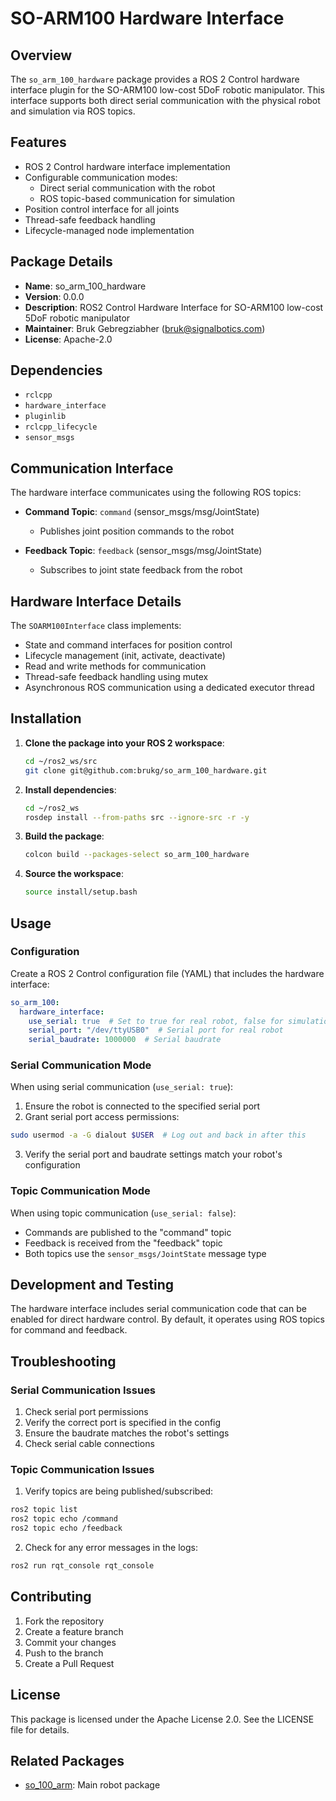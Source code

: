 # SO-ARM100 Hardware Interface

## Overview
The `so_arm_100_hardware` package provides a ROS 2 Control hardware interface plugin for the SO-ARM100 low-cost 5DoF robotic manipulator. This interface supports both direct serial communication with the physical robot and simulation via ROS topics.

## Features
- ROS 2 Control hardware interface implementation
- Configurable communication modes:
  - Direct serial communication with the robot
  - ROS topic-based communication for simulation
- Position control interface for all joints
- Thread-safe feedback handling
- Lifecycle-managed node implementation

## Package Details
- **Name**: so_arm_100_hardware
- **Version**: 0.0.0
- **Description**: ROS2 Control Hardware Interface for SO-ARM100 low-cost 5DoF robotic manipulator
- **Maintainer**: Bruk Gebregziabher (<bruk@signalbotics.com>)
- **License**: Apache-2.0

## Dependencies
- `rclcpp`
- `hardware_interface`
- `pluginlib`
- `rclcpp_lifecycle`
- `sensor_msgs`

## Communication Interface
The hardware interface communicates using the following ROS topics:

- **Command Topic**: `command` (sensor_msgs/msg/JointState)
  - Publishes joint position commands to the robot
  
- **Feedback Topic**: `feedback` (sensor_msgs/msg/JointState)
  - Subscribes to joint state feedback from the robot

## Hardware Interface Details
The `SOARM100Interface` class implements:
- State and command interfaces for position control
- Lifecycle management (init, activate, deactivate)
- Read and write methods for communication
- Thread-safe feedback handling using mutex
- Asynchronous ROS communication using a dedicated executor thread

## Installation

1. **Clone the package into your ROS 2 workspace**:

   ```bash
   cd ~/ros2_ws/src
   git clone git@github.com:brukg/so_arm_100_hardware.git
   ```

2. **Install dependencies**:

   ```bash
   cd ~/ros2_ws
   rosdep install --from-paths src --ignore-src -r -y
   ```

3. **Build the package**:

   ```bash
   colcon build --packages-select so_arm_100_hardware
   ```

4. **Source the workspace**:

   ```bash
   source install/setup.bash
   ```

## Usage

### Configuration

Create a ROS 2 Control configuration file (YAML) that includes the hardware interface:

```yaml
so_arm_100:
  hardware_interface:
    use_serial: true  # Set to true for real robot, false for simulation
    serial_port: "/dev/ttyUSB0"  # Serial port for real robot
    serial_baudrate: 1000000  # Serial baudrate
```

### Serial Communication Mode
When using serial communication (`use_serial: true`):
1. Ensure the robot is connected to the specified serial port
2. Grant serial port access permissions:
```bash
sudo usermod -a -G dialout $USER  # Log out and back in after this
```
3. Verify the serial port and baudrate settings match your robot's configuration

### Topic Communication Mode
When using topic communication (`use_serial: false`):
- Commands are published to the "command" topic
- Feedback is received from the "feedback" topic
- Both topics use the `sensor_msgs/JointState` message type

## Development and Testing
The hardware interface includes serial communication code that can be enabled for direct hardware control. By default, it operates using ROS topics for command and feedback.

## Troubleshooting

### Serial Communication Issues
1. Check serial port permissions
2. Verify the correct port is specified in the config
3. Ensure the baudrate matches the robot's settings
4. Check serial cable connections

### Topic Communication Issues
1. Verify topics are being published/subscribed:
```bash
ros2 topic list
ros2 topic echo /command
ros2 topic echo /feedback
```

2. Check for any error messages in the logs:
```bash
ros2 run rqt_console rqt_console
```

## Contributing
1. Fork the repository
2. Create a feature branch
3. Commit your changes
4. Push to the branch
5. Create a Pull Request

## License
This package is licensed under the Apache License 2.0. See the LICENSE file for details.

## Related Packages
- [so_100_arm](https://github.com/brukg/so-100-arm): Main robot package
